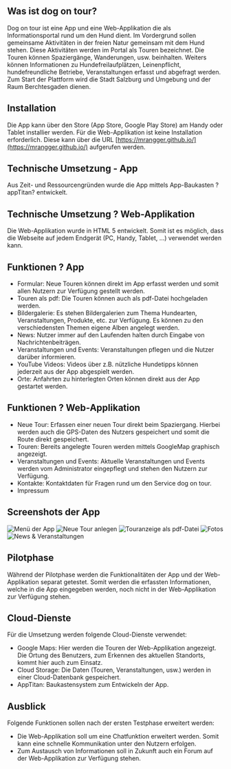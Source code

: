 ## Was ist dog on tour?

Dog on tour ist eine App und eine Web-Applikation die als Informationsportal rund um den Hund dient. Im Vordergrund sollen gemeinsame Aktivitäten in der freien Natur gemeinsam mit dem Hund stehen.
Diese Aktivitäten werden im Portal als Touren bezeichnet. Die Touren können Spaziergänge, Wanderungen, usw. beinhalten. Weiters können Informationen zu Hundefreilaufplätzen, Leinenpflicht, hundefreundliche Betriebe, Veranstaltungen erfasst und abgefragt werden.
Zum Start der Plattform wird die Stadt Salzburg und Umgebung und der Raum Berchtesgaden dienen.

## Installation

Die App kann über den Store (App Store, Google Play Store) am Handy oder Tablet installier werden. Für die Web-Applikation ist keine Installation erforderlich. Diese kann über die URL [https://mrangger.github.io/](https://mrangger.github.io/) aufgerufen werden.

## Technische Umsetzung - App

Aus Zeit- und Ressourcengründen wurde die App mittels App-Baukasten ?appTitan? entwickelt. 

## Technische Umsetzung ? Web-Applikation

Die Web-Applikation wurde in HTML 5 entwickelt. Somit ist es möglich, dass die Webseite auf jedem Endgerät (PC, Handy, Tablet, ...) verwendet werden kann.

## Funktionen ? App

- Formular: Neue Touren können direkt im App erfasst werden und somit allen Nutzern zur Verfügung gestellt werden.
- Touren als pdf: Die Touren können auch als pdf-Datei hochgeladen werden.
- Bildergalerie: Es stehen Bildergalerien zum Thema Hundearten, Veranstaltungen, Produkte, etc. zur Verfügung. Es können zu den verschiedensten Themen eigene Alben angelegt werden.
- News: Nutzer immer auf den Laufenden halten durch Eingabe von Nachrichtenbeiträgen.
- Veranstaltungen und Events: Veranstaltungen pflegen und die Nutzer darüber informieren.
- YouTube Videos: Videos über z.B. nützliche Hundetipps können jederzeit aus der App abgespielt werden.
- Orte: Anfahrten zu hinterlegten Orten können direkt aus der App gestartet werden.

## Funktionen ? Web-Applikation

- Neue Tour: Erfassen einer neuen Tour direkt beim Spaziergang. Hierbei werden auch die GPS-Daten des Nutzers gespeichert und somit die Route direkt gespeichert.
- Touren: Bereits angelegte Touren werden mittels GoogleMap graphisch angezeigt. 
- Veranstaltungen und Events: Aktuelle Veranstaltungen und Events werden vom Administrator eingepflegt und stehen den Nutzern zur Verfügung.
- Kontakte: Kontaktdaten für Fragen rund um den Service dog on tour.
- Impressum

## Screenshots der App

![Menü der App](01_Menue.jpg "Menü der App")
![Neue Tour anlegen](02_Neue_Tour.jpg "Neue Tour anlegen")
![Touranzeige als pdf-Datei](03_Touren.jpg "Touranzeige als pdf-Datei")
![Fotos](04_Fotos.jpg "Fotos")
![News & Veranstaltungen](05_News.jpg "News & Veranstaltungen")


## Pilotphase

Während der Pilotphase werden die Funktionalitäten der App und der Web-Applikation separat getestet. Somit werden die erfassten Informationen, welche in die App eingegeben werden, noch nicht in der Web-Applikation zur Verfügung stehen.

## Cloud-Dienste

Für die Umsetzung werden folgende Cloud-Dienste verwendet:
- Google Maps: Hier werden die Touren der Web-Applikation angezeigt. Die Ortung des Benutzers, zum Erkennen des aktuellen Standorts, kommt hier auch zum Einsatz.
- Cloud Storage: Die Daten (Touren, Veranstaltungen, usw.) werden in einer Cloud-Datenbank gespeichert.
- AppTitan: Baukastensystem zum Entwickeln der App.

## Ausblick

Folgende Funktionen sollen nach der ersten Testphase erweitert werden:
- Die Web-Applikation soll um eine Chatfunktion erweitert werden. Somit kann eine schnelle Kommunikation unter den Nutzern erfolgen.
- Zum Austausch von Informationen soll in Zukunft auch ein Forum auf der Web-Applikation zur Verfügung stehen.

